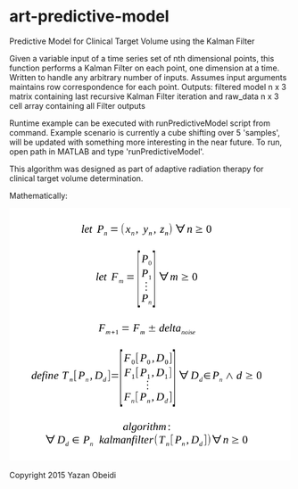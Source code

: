# art-predictive-model
Predictive Model for Clinical Target Volume using the Kalman Filter

Given a variable input of a time series set of nth dimensional points, this
function performs a Kalman Filter on each point, one dimension at a time.
Written to handle any arbitrary number of inputs. Assumes input arguments maintains row correspondence for each point.
Outputs: filtered model n x 3 matrix containing last recursive Kalman Filter
iteration and raw_data n x 3 cell array containing all Filter outputs

Runtime example can be executed with runPredictiveModel script from command.
Example scenario is currently a cube shifting over 5 'samples', will be updated
with something more interesting in the near future. To run, open path in MATLAB and type 'runPredictiveModel'.

This algorithm was designed as part of adaptive radiation therapy for clinical
target volume determination. 

Mathematically:

![Mathematics](https://raw.githubusercontent.com/yazanobeidi/art-predictive-model/master/formulas.png?raw=true)

Copyright 2015 Yazan Obeidi
